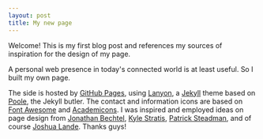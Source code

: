 ```yaml
---
layout: post
title: My new page
---
```


<div class="message">
  Welcome! This is my first blog post and references my sources of inspiration for the design of my page.
</div>

A personal web presence in today's connected world is at least useful. So I built my own page.

The side is hosted by [GitHub Pages](https://github.io), using [Lanyon](https://github.com/poole/lanyon), a [Jekyll](https://jekyllrb.com) theme based on [Poole](https://getpoole.com), the Jekyll butler. The contact and information icons are based on [Font Awesome](https://fontawesome.io/) and [Academicons](https://github.com/jpswalsh/academicons). I was inspired and employed ideas on page design from [Jonathan Bechtel](https://jonathonbechtel.com/2015/11/16/building-my-first-blog-ever-using-jekyll-and-github-pages/), [Kyle Stratis](https://kylestratis.com/2015/04/17/blog-setup/), [Patrick Steadman](https://patricksteadman.ca/2014/08/04/lanyonsetup/), and of course [Joshua Lande](https://joshualande.com/jekyll-github-pages-poole). Thanks guys!
